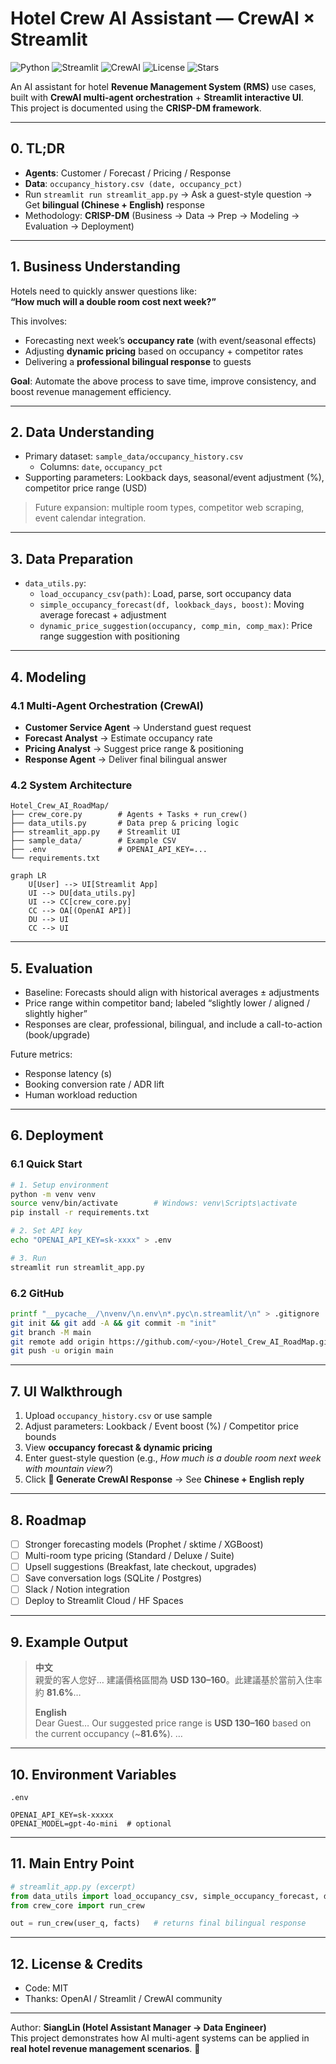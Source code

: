 # Hotel Crew AI Assistant — CrewAI × Streamlit  

![Python](https://img.shields.io/badge/Python-3.12-blue) 
![Streamlit](https://img.shields.io/badge/Streamlit-App-FF4B4B?logo=streamlit) 
![CrewAI](https://img.shields.io/badge/CrewAI-MultiAgent-green) 
![License](https://img.shields.io/badge/License-MIT-black) 
![Stars](https://img.shields.io/github/stars/sianglin0528/Hotel_Crew_AI_RoadMap?style=social)


An AI assistant for hotel **Revenue Management System (RMS)** use cases, built with **CrewAI multi-agent orchestration** + **Streamlit interactive UI**.  
This project is documented using the **CRISP-DM framework**.  

---

## 0. TL;DR

- **Agents**: Customer / Forecast / Pricing / Response  
- **Data**: `occupancy_history.csv (date, occupancy_pct)`  
- Run `streamlit run streamlit_app.py` → Ask a guest-style question → Get **bilingual (Chinese + English)** response  
- Methodology: **CRISP-DM** (Business → Data → Prep → Modeling → Evaluation → Deployment)  

---

## 1. Business Understanding

Hotels need to quickly answer questions like:  
**“How much will a double room cost next week?”**  

This involves:  
- Forecasting next week’s **occupancy rate** (with event/seasonal effects)  
- Adjusting **dynamic pricing** based on occupancy + competitor rates  
- Delivering a **professional bilingual response** to guests  

**Goal**: Automate the above process to save time, improve consistency, and boost revenue management efficiency.  

---

## 2. Data Understanding

- Primary dataset: `sample_data/occupancy_history.csv`  
  - Columns: `date`, `occupancy_pct`  
- Supporting parameters: Lookback days, seasonal/event adjustment (%), competitor price range (USD)  

> Future expansion: multiple room types, competitor web scraping, event calendar integration.  

---

## 3. Data Preparation

- `data_utils.py`:  
  - `load_occupancy_csv(path)`: Load, parse, sort occupancy data  
  - `simple_occupancy_forecast(df, lookback_days, boost)`: Moving average forecast + adjustment  
  - `dynamic_price_suggestion(occupancy, comp_min, comp_max)`: Price range suggestion with positioning  

---

## 4. Modeling

### 4.1 Multi-Agent Orchestration (CrewAI)

- **Customer Service Agent** → Understand guest request  
- **Forecast Analyst** → Estimate occupancy rate  
- **Pricing Analyst** → Suggest price range & positioning  
- **Response Agent** → Deliver final bilingual answer  


### 4.2 System Architecture
```
Hotel_Crew_AI_RoadMap/
├── crew_core.py        # Agents + Tasks + run_crew()
├── data_utils.py       # Data prep & pricing logic
├── streamlit_app.py    # Streamlit UI
├── sample_data/        # Example CSV
├── .env                # OPENAI_API_KEY=...
└── requirements.txt
```

```mermaid
graph LR
    U[User] --> UI[Streamlit App]
    UI --> DU[data_utils.py]
    UI --> CC[crew_core.py]
    CC --> OA[(OpenAI API)]
    DU --> UI
    CC --> UI
```

---

## 5. Evaluation

- Baseline: Forecasts should align with historical averages ± adjustments  
- Price range within competitor band; labeled “slightly lower / aligned / slightly higher”  
- Responses are clear, professional, bilingual, and include a call-to-action (book/upgrade)  

Future metrics:  
- Response latency (s)  
- Booking conversion rate / ADR lift  
- Human workload reduction  

---

## 6. Deployment

### 6.1 Quick Start
```bash
# 1. Setup environment
python -m venv venv
source venv/bin/activate        # Windows: venv\Scripts\activate
pip install -r requirements.txt

# 2. Set API key
echo "OPENAI_API_KEY=sk-xxxx" > .env

# 3. Run
streamlit run streamlit_app.py
```

### 6.2 GitHub
```bash
printf "__pycache__/\nvenv/\n.env\n*.pyc\n.streamlit/\n" > .gitignore
git init && git add -A && git commit -m "init"
git branch -M main
git remote add origin https://github.com/<you>/Hotel_Crew_AI_RoadMap.git
git push -u origin main
```

---

## 7. UI Walkthrough

1. Upload `occupancy_history.csv` or use sample  
2. Adjust parameters: Lookback / Event boost (%) / Competitor price bounds  
3. View **occupancy forecast & dynamic pricing**  
4. Enter guest-style question (e.g., *How much is a double room next week with mountain view?*)  
5. Click **🚀 Generate CrewAI Response** → See **Chinese + English reply**  

---

## 8. Roadmap

- [ ] Stronger forecasting models (Prophet / sktime / XGBoost)  
- [ ] Multi-room type pricing (Standard / Deluxe / Suite)  
- [ ] Upsell suggestions (Breakfast, late checkout, upgrades)  
- [ ] Save conversation logs (SQLite / Postgres)  
- [ ] Slack / Notion integration  
- [ ] Deploy to Streamlit Cloud / HF Spaces  

---

## 9. Example Output

> **中文**  
> 親愛的客人您好… 建議價格區間為 **USD 130–160**。此建議基於當前入住率約 **81.6%**…  
>
> **English**  
> Dear Guest… Our suggested price range is **USD 130–160** based on the current occupancy (~**81.6%**). …  

---

## 10. Environment Variables

`.env`
```
OPENAI_API_KEY=sk-xxxxx
OPENAI_MODEL=gpt-4o-mini  # optional
```

---

## 11. Main Entry Point

```python
# streamlit_app.py (excerpt)
from data_utils import load_occupancy_csv, simple_occupancy_forecast, dynamic_price_suggestion
from crew_core import run_crew

out = run_crew(user_q, facts)   # returns final bilingual response
```

---

## 12. License & Credits

- Code: MIT  
- Thanks: OpenAI / Streamlit / CrewAI community  

---

Author: **SiangLin (Hotel Assistant Manager → Data Engineer)**  
This project demonstrates how AI multi-agent systems can be applied in **real hotel revenue management scenarios**. 🚀  
